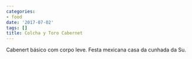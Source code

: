```yaml
---
categories:
- food
date: '2017-07-02'
tags: []
title: Colcha y Toro Cabernet
---
```


Cabenert básico com corpo leve. Festa mexicana casa da cunhada da Su.